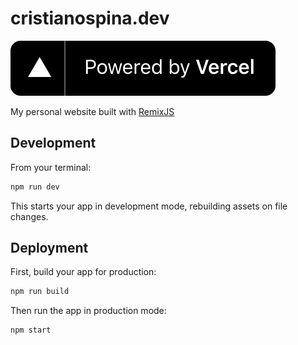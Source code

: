 # cristianospina.dev

[![Powered by Vercel](./powered-by-vercel.svg)](https://vercel.com?utm_source=crisospina523)

My personal website built with [RemixJS](https://remix.run/)

## Development

From your terminal:

```sh
npm run dev
```

This starts your app in development mode, rebuilding assets on file changes.

## Deployment

First, build your app for production:

```sh
npm run build
```

Then run the app in production mode:

```sh
npm start
```
